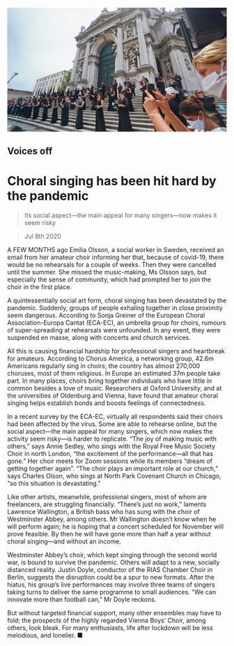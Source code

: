 ![](./images/20200711_BKP001.jpg)

## Voices off

# Choral singing has been hit hard by the pandemic

> Its social aspect—the main appeal for many singers—now makes it seem risky

> Jul 8th 2020

A FEW MONTHS ago Emilia Olsson, a social worker in Sweden, received an email from her amateur choir informing her that, because of covid-19, there would be no rehearsals for a couple of weeks. Then they were cancelled until the summer. She missed the music-making, Ms Olsson says, but especially the sense of community, which had prompted her to join the choir in the first place.

A quintessentially social art form, choral singing has been devastated by the pandemic. Suddenly, groups of people exhaling together in close proximity seem dangerous. According to Sonja Greiner of the European Choral Association-Europa Cantat (ECA-EC), an umbrella group for choirs, rumours of super-spreading at rehearsals were unfounded. In any event, they were suspended en masse, along with concerts and church services.

All this is causing financial hardship for professional singers and heartbreak for amateurs. According to Chorus America, a networking group, 42.6m Americans regularly sing in choirs; the country has almost 270,000 choruses, most of them religious. In Europe an estimated 37m people take part. In many places, choirs bring together individuals who have little in common besides a love of music. Researchers at Oxford University, and at the universities of Oldenburg and Vienna, have found that amateur choral singing helps establish bonds and boosts feelings of connectedness.

In a recent survey by the ECA-EC, virtually all respondents said their choirs had been affected by the virus. Some are able to rehearse online, but the social aspect—the main appeal for many singers, which now makes the activity seem risky—is harder to replicate. “The joy of making music with others,” says Annie Sedley, who sings with the Royal Free Music Society Choir in north London, “the excitement of the performance—all that has gone.” Her choir meets for Zoom sessions while its members “dream of getting together again”. “The choir plays an important role at our church,” says Charles Olson, who sings at North Park Covenant Church in Chicago, “so this situation is devastating.”

Like other artists, meanwhile, professional singers, most of whom are freelancers, are struggling financially. “There’s just no work,” laments Lawrence Wallington, a British bass who has sung with the choir of Westminster Abbey, among others. Mr Wallington doesn’t know when he will perform again; he is hoping that a concert scheduled for November will prove feasible. By then he will have gone more than half a year without choral singing—and without an income.

Westminster Abbey’s choir, which kept singing through the second world war, is bound to survive the pandemic. Others will adapt to a new, socially distanced reality. Justin Doyle, conductor of the RIAS Chamber Choir in Berlin, suggests the disruption could be a spur to new formats. After the hiatus, his group’s live performances may involve three teams of singers taking turns to deliver the same programme to small audiences. “We can innovate more than football can,” Mr Doyle reckons.

But without targeted financial support, many other ensembles may have to fold; the prospects of the highly regarded Vienna Boys’ Choir, among others, look bleak. For many enthusiasts, life after lockdown will be less melodious, and lonelier. ■